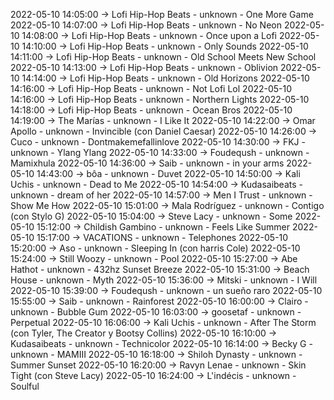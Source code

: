 2022-05-10 14:05:00 -> Lofi Hip-Hop Beats - unknown - One More Game
2022-05-10 14:07:00 -> Lofi Hip-Hop Beats - unknown - No Neon
2022-05-10 14:08:00 -> Lofi Hip-Hop Beats - unknown - Once upon a Lofi
2022-05-10 14:10:00 -> Lofi Hip-Hop Beats - unknown - Only Sounds
2022-05-10 14:11:00 -> Lofi Hip-Hop Beats - unknown - Old School Meets New School
2022-05-10 14:13:00 -> Lofi Hip-Hop Beats - unknown - Oblivion
2022-05-10 14:14:00 -> Lofi Hip-Hop Beats - unknown - Old Horizons
2022-05-10 14:16:00 -> Lofi Hip-Hop Beats - unknown - Not Lofi Lol
2022-05-10 14:16:00 -> Lofi Hip-Hop Beats - unknown - Northern Lights
2022-05-10 14:18:00 -> Lofi Hip-Hop Beats - unknown - Ocean Bros
2022-05-10 14:19:00 -> The Marías - unknown - I Like It
2022-05-10 14:22:00 -> Omar Apollo - unknown - Invincible (con Daniel Caesar)
2022-05-10 14:26:00 -> Cuco - unknown - Dontmakemefallinlove
2022-05-10 14:30:00 -> FKJ - unknown - Ylang Ylang
2022-05-10 14:33:00 -> Foudeqush - unknown - Mamixhula
2022-05-10 14:36:00 -> Saib - unknown - in your arms
2022-05-10 14:43:00 -> bôa - unknown - Duvet
2022-05-10 14:50:00 -> Kali Uchis - unknown - Dead to Me
2022-05-10 14:54:00 -> Kudasaibeats - unknown - dream of her
2022-05-10 14:57:00 -> Men I Trust - unknown - Show Me How
2022-05-10 15:01:00 -> Mala Rodríguez - unknown - Contigo (con Stylo G)
2022-05-10 15:04:00 -> Steve Lacy - unknown - Some
2022-05-10 15:12:00 -> Childish Gambino - unknown - Feels Like Summer
2022-05-10 15:17:00 -> VACATIONS - unknown - Telephones
2022-05-10 15:20:00 -> Aso - unknown - Sleeping In (con harris Cole)
2022-05-10 15:24:00 -> Still Woozy - unknown - Pool
2022-05-10 15:27:00 -> Abe Hathot - unknown - 432hz Sunset Breeze
2022-05-10 15:31:00 -> Beach House - unknown - Myth
2022-05-10 15:36:00 -> Mitski - unknown - I Will
2022-05-10 15:39:00 -> Foudeqush - unknown - un sueño raro
2022-05-10 15:55:00 -> Saib - unknown - Rainforest
2022-05-10 16:00:00 -> Clairo - unknown - Bubble Gum
2022-05-10 16:03:00 -> goosetaf - unknown - Perpetual
2022-05-10 16:06:00 -> Kali Uchis - unknown - After The Storm (con Tyler, The Creator y Bootsy Collins)
2022-05-10 16:10:00 -> Kudasaibeats - unknown - Technicolor
2022-05-10 16:14:00 -> Becky G - unknown - MAMIII
2022-05-10 16:18:00 -> Shiloh Dynasty - unknown - Summer Sunset
2022-05-10 16:20:00 -> Ravyn Lenae - unknown - Skin Tight (con Steve Lacy)
2022-05-10 16:24:00 -> L'indécis - unknown - Soulful
